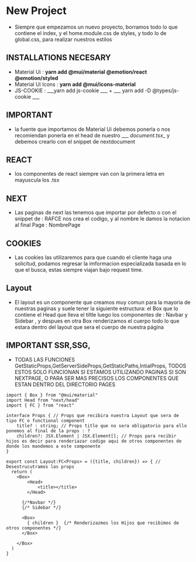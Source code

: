 # New Project
* Siempre que empezamos un nuevo proyecto, borramos todo lo que contiene el index, y el home.module.css de styles, y todo lo de global.css, para realizar nuestros estilos

## INSTALLATIONS NECESARY
* Material Ui : __yarn add @mui/material @emotion/react @emotion/styled__
* Material Ui Icons : __yarn add @mui/icons-material__
* JS-COOKIE : ___yarn add js-cookie ___ + ___ yarn add -D @types/js-cookie  ___

## IMPORTANT 
* la fuente que importamos de Material Ui debemos ponerla o nos recomiendan ponerla en el head de nuestro ___ _document.tsx__ y debemos crearlo con el snippet de nextdocument
## REACT
* los componentes de react siempre van con la primera letra en mayuscula los .tsx 
## NEXT
* Las paginas de next las tenemos que importar por defecto  o con el snippet de : RAFCE nos crea el codigo, y al nombre le damos la notacion al final Page : NombrePage


## COOKIES  
* Las cookies las utilizaremos para que cuando el cliente haga una solicitud, podamos regresar la imformacion especializada basada en lo que el busca, estas siempre viajan bajo request time.

## Layout
* El layout es un componente que creamos muy comun para la mayoria de nuestras paginas y suele tener la siguiente estructura:  el Box que lo contiene el Head que lleva el tiltle luego los componentes de : Navbar y Sidebar , y despues en otra Box renderizamos el cuerpo todo lo que estara dentro del layout que sera el cuerpo de nuestra página


## IMPORTANT SSR,SSG, 
* TODAS LAS FUNCIONES GetStaticProps,GetServerSideProps,GetStaticPaths,IntialProps, TODOS ESTOS SOLO FUNCIONAN SI ESTAMOS UTILIZANDO PAGINAS SI SON NEXTPAGE, O PARA SER MAS PRECISOS LOS COMPONENTES QUE ESTAN DENTRO DEL DIRECTORIO PAGES 

```
import { Box } from "@mui/material"
import Head from "next/head"
import { FC } from "react"

interface Props { // Props que recibira nuestra Layout que sera de tipo FC o functional component 
    title? : string; // Props title que no sera obligatorio para ello ponemos al final de la props : ?
    children?: JSX.Element | JSX.Element[]; // Props para recibir hijos es decir para renderiazar codigo aqui de otros componentes de donde los mandemos a este componente
}

export const Layout:FC<Props> = ({title, children}) => { // Desestrucutramos las props
  return (
    <Box>
        <Head>
            <title></title>
        </Head>

      {/*Navbar */}
      {/* Sidebar */}

      <Box>
        { children }  {/* Renderizazmos los Hijos que recibimos de otros componentes */}
      </Box>

    </Box>
  )
}

```